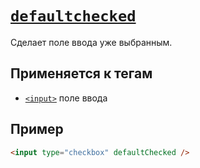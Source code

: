 # [`defaultchecked`](../index.md)

Сделает поле ввода уже выбранным.

## Применяется к тегам

- [`<input>`](../Tags/input.md) поле ввода

## Пример

```html
<input type="checkbox" defaultChecked />
```
